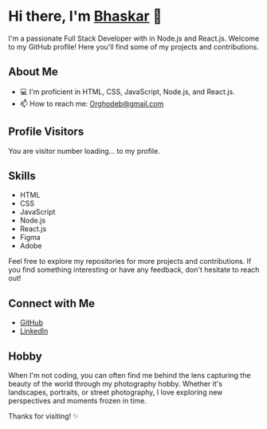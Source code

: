 # Hi there, I'm [Bhaskar](https://github.com/OrghoDeb/OrghoDeb) 👋

I'm a passionate Full Stack Developer with in Node.js and React.js. Welcome to my GitHub profile! Here you'll find some of my projects and contributions.

## About Me
- 💻 I'm proficient in HTML, CSS, JavaScript, Node.js, and React.js.
- 📫 How to reach me: [Orghodeb@gmail.com](Orghodeb@gmail.com)

## Profile Visitors

You are visitor number <span id="visitor-count">loading...</span> to my profile.

<script>
// Fetch visitor count from GitHub API
fetch('https://api.github.com/users/OrghoDeb')
  .then(response => response.json())
  .then(data => {
    const visitorCount = data.followers; // For demonstration, you can use any data field from the response
    document.getElementById('visitor-count').textContent = visitorCount.toLocaleString();
  })
  .catch(error => console.error('Error fetching visitor count:', error));
</script>

## Skills
- HTML
- CSS
- JavaScript
- Node.js
- React.js
- Figma
- Adobe

Feel free to explore my repositories for more projects and contributions. If you find something interesting or have any feedback, don't hesitate to reach out!

## Connect with Me
- [GitHub](https://github.com/OrghoDeb)
- [LinkedIn](https://www.linkedin.com/in/bhaskardeb1)

## Hobby
When I'm not coding, you can often find me behind the lens capturing the beauty of the world through my photography hobby. Whether it's landscapes, portraits, or street photography, I love exploring new perspectives and moments frozen in time.


Thanks for visiting! ✨
